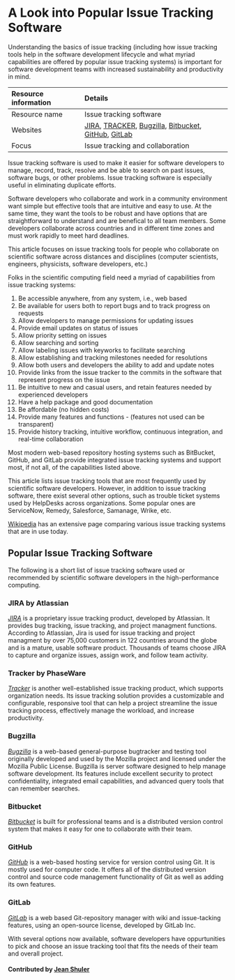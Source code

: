 # A Look into Popular Issue Tracking Software

Understanding the basics of issue tracking (including how issue tracking tools help in the software development lifecycle and what myriad capabilities are offered by popular issue tracking systems) is important for software development teams with increased sustainability and productivity in mind.

Resource information | Details 
:--- | :--- 
Resource name | Issue tracking software
Websites | [JIRA](https://www.atlassian.com/software/jira), [TRACKER](https://www.capterra.com/p/115913/Tracker/), [Bugzilla](https://www.bugzilla.org/), [Bitbucket](https://bitbucket.org), [GitHub](http://github.com), [GitLab](http://www.gitlab.com)
Focus | Issue tracking and collaboration
 
Issue tracking software is used to make it easier for software developers to manage, record, track, resolve and be able to 
search on past issues, software bugs, or other problems. Issue tracking software is especially useful in eliminating 
duplicate efforts. 
 
Software developers who collaborate and work in a community environment want simple but effective tools that are intuitive and easy to use. At the same time, they want the tools to be robust and have options that are straightforward to understand and are benefical to all team members. Some developers collaborate across countries and in different time zones and must work rapidly to meet hard deadlines. 

This article focuses on issue tracking tools for people who collaborate on scientific software across distances and disciplines (computer scientists, engineers, physicists, software developers, etc.) 

Folks in the scientific computing field need a myriad of capabilities from issue tracking systems:

1. Be accessible anywhere, from any system, i.e., web based
2. Be available for users both to report bugs and to track progress on requests
3. Allow developers to manage permissions for updating issues 
4. Provide email updates on status of issues
5. Allow priority setting on issues
6. Allow searching and sorting
7. Allow labeling issues with keyworks to facilitate searching
8. Allow establishing and tracking milestones needed for resolutions
9. Allow both users and developers the ability to add and update notes
10. Provide links from the issue tracker to the commits in the software that represent progress on the issue
11. Be intuitive to new and casual users, and retain features needed by experienced developers 
12. Have a help package and good documentation
13. Be affordable  (no hidden costs)
14. Provide many features and functions - (features not used can be transparent)
15. Provide history tracking, intuitive workflow, continuous integration, and real-time collaboration

Most modern web-based repository hosting systems such as BitBucket, GitHub, and GitLab provide integrated issue tracking systems and support most, if not all, of the capabilities listed above. 

This article lists issue tracking tools that are most frequently used by scientific software developers. However, in addition to issue tracking software, there exist several other options, such as trouble ticket systems used by HelpDesks across organizations. Some popular ones are ServiceNow, Remedy, Salesforce, Samanage, Wrike, etc.

[Wikipedia](https://en.wikipedia.org/wiki/Comparison_of_issue-tracking_systems) has an extensive page comparing various issue tracking systems that are in use today.


## Popular Issue Tracking Software

The following is a short list of issue tracking software used or recommended by scientific software developers in the high-performance computing.

### JIRA by Atlassian
*[JIRA](https://www.atlassian.com/software/jira)* is a proprietary issue tracking product, developed by Atlassian. It provides bug tracking, issue tracking, and project managment functions. According to Atlassian, Jira is used for issue tracking and project managment by over 75,000 customers in 122 countries around the globe and is a mature, usable software product. Thousands of teams choose JIRA to capture and organize issues, assign work, and follow team activity. 

### Tracker by PhaseWare
*[Tracker](https://www.capterra.com/p/115913/Tracker/)* is another well-established issue tracking product, which supports organization needs. Its issue tracking solution provides a customizable and configurable, responsive tool that can help a project streamline the issue tracking process, effectively manage the workload, and increase productivity.
   
### Bugzilla 
*[Bugzilla](https://www.bugzilla.org/)* is a web-based general-purpose bugtracker and testing tool originally developed and    used by the Mozilla project and licensed under the Mozilla Public License. Bugzilla is server software designed to help manage software development.  Its features include excellent security to protect confidentiality, integrated email capabilities, and advanced query tools that can remember searches. 
   
### Bitbucket
*[Bitbucket](https://bitbucket.org)* is built for professional teams and is a distributed version control system that makes it easy for one to collaborate with their team. 
  
### GitHub
*[GitHub](http://github.com)* is a web-based hosting service for version control using Git. It is mostly used for computer code. It offers all of the distributed version control and source code management functionality of Git as well as adding its own features.
  
### GitLab
*[GitLab](http://www.gitlab.com)* is a web based Git-repository manager with wiki and issue-tacking features, using an open-source license, developed by GitLab Inc. 
 
With several options now available, software developers have oppurtunities to pick and choose an issue tracking tool that fits the needs of their team and overall project.


#### Contributed by [Jean Shuler](https://github.com/JeanShuler "Jean Shuler")

<!---
Publish: yes
Categories: Development
Topics: Issue Tracking 
Tags: Issue tracking 
Level: 2
Prerequisites: defaults
Aggregate: none
--->
